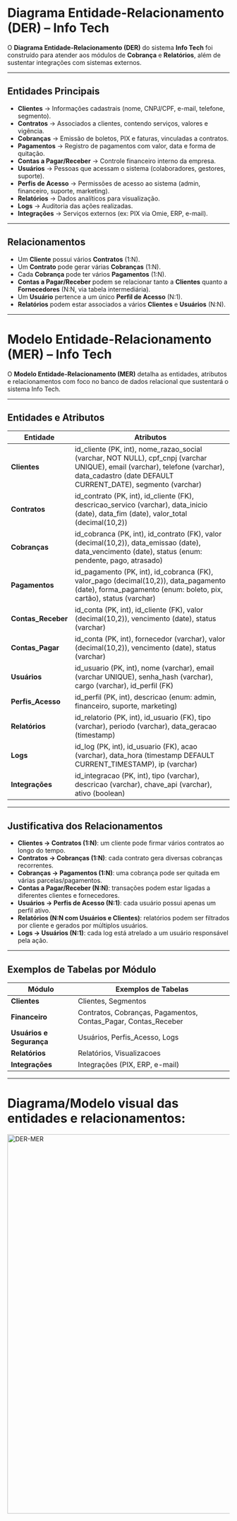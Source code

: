 # Diagrama Entidade-Relacionamento (DER) – Info Tech

O **Diagrama Entidade-Relacionamento (DER)** do sistema **Info Tech** foi construído para atender aos módulos de **Cobrança** e **Relatórios**, além de sustentar integrações com sistemas externos.

---
## Entidades Principais
- **Clientes** → Informações cadastrais (nome, CNPJ/CPF, e-mail, telefone, segmento).  
- **Contratos** → Associados a clientes, contendo serviços, valores e vigência.  
- **Cobranças** → Emissão de boletos, PIX e faturas, vinculadas a contratos.  
- **Pagamentos** → Registro de pagamentos com valor, data e forma de quitação.  
- **Contas a Pagar/Receber** → Controle financeiro interno da empresa.  
- **Usuários** → Pessoas que acessam o sistema (colaboradores, gestores, suporte).  
- **Perfis de Acesso** → Permissões de acesso ao sistema (admin, financeiro, suporte, marketing).  
- **Relatórios** → Dados analíticos para visualização.  
- **Logs** → Auditoria das ações realizadas.  
- **Integrações** → Serviços externos (ex: PIX via Omie, ERP, e-mail).  

---
## Relacionamentos
- Um **Cliente** possui vários **Contratos** (1:N).  
- Um **Contrato** pode gerar várias **Cobranças** (1:N).  
- Cada **Cobrança** pode ter vários **Pagamentos** (1:N).  
- **Contas a Pagar/Receber** podem se relacionar tanto a **Clientes** quanto a **Fornecedores** (N:N, via tabela intermediária).  
- Um **Usuário** pertence a um único **Perfil de Acesso** (N:1).  
- **Relatórios** podem estar associados a vários **Clientes** e **Usuários** (N:N).


---
# Modelo Entidade-Relacionamento (MER) – Info Tech

O **Modelo Entidade-Relacionamento (MER)** detalha as entidades, atributos e relacionamentos com foco no banco de dados relacional que sustentará o sistema Info Tech.

---
## Entidades e Atributos

| Entidade | Atributos |
|----------|-----------|
| **Clientes** | id_cliente (PK, int), nome_razao_social (varchar, NOT NULL), cpf_cnpj (varchar UNIQUE), email (varchar), telefone (varchar), data_cadastro (date DEFAULT CURRENT_DATE), segmento (varchar) |
| **Contratos** | id_contrato (PK, int), id_cliente (FK), descricao_servico (varchar), data_inicio (date), data_fim (date), valor_total (decimal(10,2)) |
| **Cobranças** | id_cobranca (PK, int), id_contrato (FK), valor (decimal(10,2)), data_emissao (date), data_vencimento (date), status (enum: pendente, pago, atrasado) |
| **Pagamentos** | id_pagamento (PK, int), id_cobranca (FK), valor_pago (decimal(10,2)), data_pagamento (date), forma_pagamento (enum: boleto, pix, cartão), status (varchar) |
| **Contas_Receber** | id_conta (PK, int), id_cliente (FK), valor (decimal(10,2)), vencimento (date), status (varchar) |
| **Contas_Pagar** | id_conta (PK, int), fornecedor (varchar), valor (decimal(10,2)), vencimento (date), status (varchar) |
| **Usuários** | id_usuario (PK, int), nome (varchar), email (varchar UNIQUE), senha_hash (varchar), cargo (varchar), id_perfil (FK) |
| **Perfis_Acesso** | id_perfil (PK, int), descricao (enum: admin, financeiro, suporte, marketing) |
| **Relatórios** | id_relatorio (PK, int), id_usuario (FK), tipo (varchar), periodo (varchar), data_geracao (timestamp) |
| **Logs** | id_log (PK, int), id_usuario (FK), acao (varchar), data_hora (timestamp DEFAULT CURRENT_TIMESTAMP), ip (varchar) |
| **Integrações** | id_integracao (PK, int), tipo (varchar), descricao (varchar), chave_api (varchar), ativo (boolean) |

---
## Justificativa dos Relacionamentos
- **Clientes → Contratos (1:N)**: um cliente pode firmar vários contratos ao longo do tempo.  
- **Contratos → Cobranças (1:N)**: cada contrato gera diversas cobranças recorrentes.  
- **Cobranças → Pagamentos (1:N)**: uma cobrança pode ser quitada em várias parcelas/pagamentos.  
- **Contas a Pagar/Receber (N:N)**: transações podem estar ligadas a diferentes clientes e fornecedores.  
- **Usuários → Perfis de Acesso (N:1)**: cada usuário possui apenas um perfil ativo.  
- **Relatórios (N:N com Usuários e Clientes)**: relatórios podem ser filtrados por cliente e gerados por múltiplos usuários.  
- **Logs → Usuários (N:1)**: cada log está atrelado a um usuário responsável pela ação.  

---
## Exemplos de Tabelas por Módulo

| Módulo | Exemplos de Tabelas |
|--------|---------------------|
| **Clientes** | Clientes, Segmentos |
| **Financeiro** | Contratos, Cobranças, Pagamentos, Contas_Pagar, Contas_Receber |
| **Usuários e Segurança** | Usuários, Perfis_Acesso, Logs |
| **Relatórios** | Relatórios, Visualizacoes |
| **Integrações** | Integrações (PIX, ERP, e-mail) |


---
# Diagrama/Modelo visual das entidades e relacionamentos:
<img width="1176" height="860" alt="DER-MER" src="https://github.com/user-attachments/assets/f4af8ef5-e44e-4bbb-a0ba-1f212cf4cdf0" />
